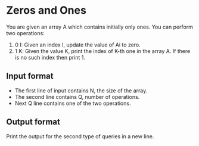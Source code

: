 # Zeros and Ones

You are given an array A which contains initially only ones. You can perform two operations:

1. 0 I: Given an index I, update the value of Ai to zero.
2. 1 K: Given the value K, print the index of K-th one in the array A. If there is no such index then print 1.

## Input format

- The first line of input contains N, the size of the array.
- The second line contains Q, number of operations.
- Next Q line contains one of the two operations.

## Output format

Print the output for the second type of queries in a new line.
